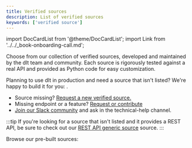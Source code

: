 ```yaml
---
title: Verified sources
description: List of verified sources
keywords: ['verified source']
---
```

import DocCardList from '@theme/DocCardList';
import Link from '../../_book-onboarding-call.md';

Choose from our collection of verified sources, developed and maintained by the dlt team and community. Each source is rigorously tested against a real API and provided as Python code for easy customization.

Planning to use dlt in production and need a source that isn't listed? We're happy to build it for you: <Link />.
* Source missing? [Request a new verified source.](https://github.com/dlt-hub/verified-sources/issues/new?template=source-request.md)
* Missing endpoint or a feature? [Request or contribute](https://github.com/dlt-hub/verified-sources/issues/new?template=extend-a-source.md)
* [Join our Slack community](https://dlthub.com/community) and ask in the technical-help channel.

:::tip
If you're looking for a source that isn't listed and it provides a REST API, be sure to check out our [REST API generic source](rest_api)
 source.
:::

Browse our pre-built sources:

<DocCardList />

